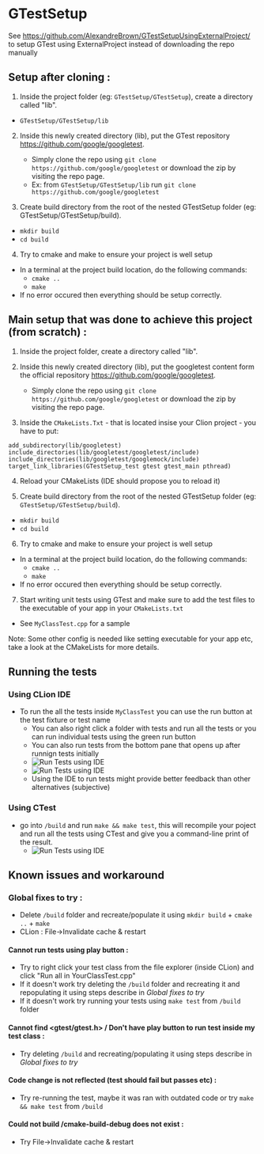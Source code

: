 # GTestSetup  
See https://github.com/AlexandreBrown/GTestSetupUsingExternalProject/ to setup GTest using ExternalProject instead of downloading the repo manually
## Setup after cloning :
1. Inside the project folder (eg: `GTestSetup/GTestSetup`), create a directory called "lib". 
  - `GTestSetup/GTestSetup/lib`

2. Inside this newly created directory (lib), put the GTest repository https://github.com/google/googletest.
    - Simply clone the repo using `git clone https://github.com/google/googletest` or download the zip by visiting the repo page.  
    - Ex: from `GTestSetup/GTestSetup/lib` run `git clone https://github.com/google/googletest`
    
3. Create build directory from the root of the nested GTestSetup folder (eg: GTestSetup/GTestSetup/build).
  - `mkdir build`
  - `cd build`
4. Try to cmake and make to ensure your project is well setup
  - In a terminal at the project build location, do the following commands:
    - `cmake ..`
    - `make`
  - If no error occured then everything should be setup correctly.  

## Main setup that was done to achieve this project (from scratch) :  

1. Inside the project folder, create a directory called "lib".

2. Inside this newly created directory (lib), put the googletest content form the official repository https://github.com/google/googletest.
    - Simply clone the repo using `git clone https://github.com/google/googletest` or download the zip by visiting the repo page.

3. Inside the `CMakeLists.Txt` -  that is located insise your Clion project -
you have to put:
```
add_subdirectory(lib/googletest)
include_directories(lib/googletest/googletest/include)
include_directories(lib/googletest/googlemock/include)
target_link_libraries(GTestSetup_test gtest gtest_main pthread)
```  
4. Reload your CMakeLists (IDE should propose you to reload it)

5. Create build directory from the root of the nested GTestSetup folder (eg: `GTestSetup/GTestSetup/build`).
  - `mkdir build`
  - `cd build`

6. Try to cmake and make to ensure your project is well setup
  - In a terminal at the project build location, do the following commands:
    - `cmake ..`
    - `make`
  - If no error occured then everything should be setup correctly.

7. Start writing unit tests using GTest and make sure to add the test files to the executable of your app in your `CMakeLists.txt`
  - See `MyClassTest.cpp` for a sample  

Note: Some other config is needed like setting executable for your app etc, take a look at the CMakeLists for more details.
    
## Running the tests  
### Using CLion IDE
- To run the all the tests inside `MyClassTest` you can use the run button at the test fixture or test name  
  - You can also right click a folder with tests and run all the tests or you can run individual tests using the green run button  
  - You can also run tests from the bottom pane that opens up after runnign tests initially  
   -  ![Run Tests using IDE](https://camo.githubusercontent.com/f909220c3da451214c25555afed0b12dcf538f667ec6aba16661e0164ffe6046/68747470733a2f2f692e6962622e636f2f384d386d46434e2f53637265656e73686f742d66726f6d2d323032312d30312d32352d32332d33342d30362e706e67)
   -  ![Run Tests using IDE](https://i.ibb.co/X2TLqRw/Screenshot-from-2021-01-26-01-15-28.png)
  - Using the IDE to run tests might provide better feedback than other alternatives (subjective)  
      
### Using CTest  
- go into `/build` and run `make && make test`, this will recompile your poject and run all the tests using CTest and give you a command-line print of the result.
  -  ![Run Tests using IDE](https://i.ibb.co/XjWWgxY/Screenshot-from-2021-01-26-01-17-25.png)
  
## Known issues and workaround  
### Global fixes to try :
- Delete `/build` folder and recreate/populate it using `mkdir build` + `cmake ..` + `make`  
- CLion : File->Invalidate cache & restart
#### Cannot run tests using play button :
- Try to right click your test class from the file explorer (inside CLion) and click "Run all in YourClassTest.cpp"  
- If it doesn't work try deleting the `/build` folder and recreating it and repopulating it using steps describe in _Global fixes to try_  
- If it doesn't work try running your tests using `make test` from `/build` folder
#### Cannot find <gtest/gtest.h> / Don't have play button to run test inside my test class  :
- Try deleting `/build` and recreating/populating it using steps describe in _Global fixes to try_  
#### Code change is not reflected (test should fail but passes etc) : 
- Try re-running the test, maybe it was ran with outdated code or try `make && make test` from `/build`  
#### Could not build /cmake-build-debug does not exist :  
- Try File->Invalidate cache & restart
